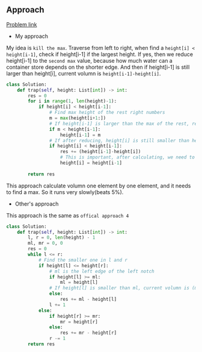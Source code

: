 ## Approach

[Problem link](https://leetcode.com/problems/trapping-rain-water/)

- My approach

My idea is `kill the max`. Traverse from left to right, when find a `height[i] < height[i-1]`, check if height[i-1] if the largest height.
If yes, then we reduce height[i-1] to the `second max` value, because how much water can a container store depends on the shorter edge. 
And then if height[i-1] is still larger than height[i], current volumn is `height[i-1]-height[i]`.

```python
class Solution:
    def trap(self, height: List[int]) -> int:
        res = 0
        for i in range(1, len(height)-1):
            if height[i] < height[i-1]:
                # Find max height of the rest right numbers
                m = max(height[i+1:])
                # If height[i-1] is larger than the max of the rest, reduce it into max
                if m < height[i-1]:
                    height[i-1] = m
                # If after reducing, height[i] is still smaller than height[i-1], calculate the volumn
                if height[i] < height[i-1]:
                    res += (height[i-1]-height[i])
                    # This is important, after calculating, we need to fill the blank(add height[i] as same as height[i-1])
                    height[i] = height[i-1]
                    
        return res
```

This approach calculate volumn one element by one element, and it needs to find a max. So it runs very slowly(beats 5%).

- Other's approach

This approach is the same as `offical approach 4`

```python
class Solution:
    def trap(self, height: List[int]) -> int:
        l, r = 0, len(height) - 1
        ml, mr = 0, 0
        res = 0
        while l <= r:
            # Find the smaller one in l and r
            if height[l] <= height[r]:
                # ml is the left edge of the left notch
                if height[l] >= ml:
                    ml = height[l]
                # If height[l] is smaller than ml, current volumn is (ml - height[l])
                else:
                    res += ml - height[l]
                l += 1
            else:
                if height[r] >= mr:
                    mr = height[r]
                else:
                    res += mr - height[r]
                r -= 1
        return res
```
